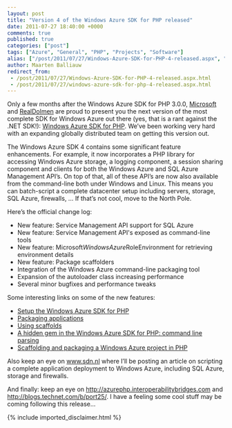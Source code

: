 ```yaml
---
layout: post
title: "Version 4 of the Windows Azure SDK for PHP released"
date: 2011-07-27 18:40:00 +0000
comments: true
published: true
categories: ["post"]
tags: ["Azure", "General", "PHP", "Projects", "Software"]
alias: ["/post/2011/07/27/Windows-Azure-SDK-for-PHP-4-released.aspx", "/post/2011/07/27/windows-azure-sdk-for-php-4-released.aspx"]
author: Maarten Balliauw
redirect_from:
 - /post/2011/07/27/Windows-Azure-SDK-for-PHP-4-released.aspx.html
 - /post/2011/07/27/windows-azure-sdk-for-php-4-released.aspx.html
---
```

<p>Only a few months after the Windows Azure SDK for PHP 3.0.0, <a href="http://www.microsoft.com" target="_blank">Microsoft</a> and <a href="http://www.realdolmen.com" target="_blank">RealDolmen</a> are proud to present you the next version of the most complete SDK for Windows Azure out there (yes, that is a rant against the .NET SDK!): <a href="http://phpazure.codeplex.com/releases/view/70688" target="_blank">Windows Azure SDK for PHP</a>.&nbsp;We&rsquo;ve been working very hard with an expanding globally distributed team on getting this version out.</p>
<p>The Windows Azure SDK 4 contains some significant feature enhancements. For example, it now incorporates a PHP library for accessing Windows Azure storage, a logging component, a session sharing component and clients for both the Windows Azure and SQL Azure Management API&rsquo;s. On top of that, all of these API&rsquo;s are now also available from the command-line both under Windows and Linux. This means you can batch-script a complete datacenter setup including servers, storage, SQL Azure, firewalls, &hellip; If that&rsquo;s not cool, move to the North Pole.</p>
<p>Here&rsquo;s the official change log:</p>
<ul>
<li>New feature: Service Management API support for SQL Azure </li>
<li>New feature: Service Management API's exposed as command-line tools </li>
<li>New feature: Microsoft<em>WindowsAzure</em>RoleEnvironment for retrieving environment details </li>
<li>New feature: Package scaffolders </li>
<li>Integration of the Windows Azure command-line packaging tool </li>
<li>Expansion of the autoloader class increasing performance </li>
<li>Several minor bugfixes and performance tweaks</li>
</ul>
<p>Some interesting links on some of the new features:</p>
<ul>
<li><a href="http://azurephp.interoperabilitybridges.com/articles/setup-the-windows-azure-sdk-for-php">Setup the Windows Azure SDK for PHP</a></li>
<li><a href="http://azurephp.interoperabilitybridges.com/articles/packaging-applications">Packaging applications</a></li>
<li><a href="http://azurephp.interoperabilitybridges.com/articles/using-scaffolds">Using scaffolds</a></li>
<li><a href="/post/2011/07/11/A-hidden-gem-in-the-Windows-Azure-SDK-for-PHP-command-line-parsing.aspx">A hidden gem in the Windows Azure SDK for PHP: command line parsing</a></li>
<li><a href="/post/2011/05/30/Scaffolding-and-packaging-a-Windows-Azure-project-in-PHP.aspx">Scaffolding and packaging a Windows Azure project in PHP</a></li>
</ul>
<p>Also keep an eye on <a href="http://www.sdn.nl">www.sdn.nl</a> where I&rsquo;ll be posting an article on scripting a complete application deployment to Windows Azure, including SQL Azure, storage and firewalls.</p>
<p>And finally: keep an eye on <a title="http://azurephp.interoperabilitybridges.com" href="http://azurephp.interoperabilitybridges.com">http://azurephp.interoperabilitybridges.com</a>&nbsp;and <a href="http://blogs.technet.com/b/port25/">http://blogs.technet.com/b/port25/</a>. I have a feeling some cool stuff may be coming following this release...</p>
{% include imported_disclaimer.html %}
